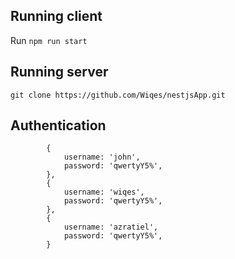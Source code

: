 
## Running client

Run `npm run start` 

## Running server

`git clone https://github.com/Wiqes/nestjsApp.git`


## Authentication

            {                
                username: 'john',
                password: 'qwertyY5%',
            },
            {
                username: 'wiqes',
                password: 'qwertyY5%',
            },
            {
                username: 'azratiel',
                password: 'qwertyY5%',
            }
